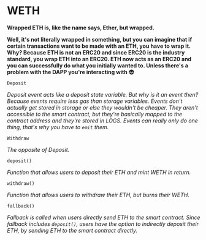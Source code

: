 # WETH

**Wrapped ETH is, like the name says, Ether, but wrapped.** 

**Well, it's not literally wrapped in something, but you can imagine that if certain transactions want to be made with an ETH, you have to wrap it. Why? Because ETH is not an ERC20 and since ERC20 is the industry standard, you wrap ETH into an ERC20. ETH now acts as an ERC20 and you can successfully do what you initially wanted to. Unless there's a problem with the DAPP you're interacting with 😨**

```
Deposit
```
*Deposit event acts like a deposit state variable. But why is it an event then? Because events require less gas than storage variables. Events don't actually get stored in storage or else they wouldn't be cheaper. They aren't accessible to the smart contract, but they're basically mapped to the contract address and they're stored in LOGS. Events can really only do one thing, that's why you have to `emit` them.*

```
Withdraw
```
*The opposite of Deposit.*

```
deposit()
```
*Function that allows users to deposit their ETH and mint WETH in return.*

```
withdraw()
```
*Function that allows users to withdraw their ETH, but burns their WETH.*

```
fallback()
```
*Fallback is called when users directly send ETH to the smart contract. Since fallback includes `deposit()`, users have the option to indirectly deposit their ETH, by sending ETH to the smart contract directly.*
